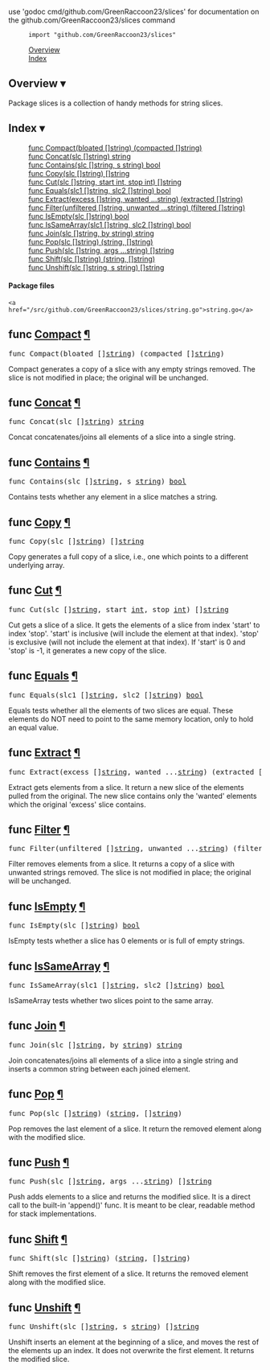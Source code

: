 use 'godoc cmd/github.com/GreenRaccoon23/slices' for documentation on the github.com/GreenRaccoon23/slices command 

<!--
Copyright 2009 The Go Authors. All rights reserved.
Use of this source code is governed by a BSD-style
license that can be found in the LICENSE file.
-->
<!--
Note: Static (i.e., not template-generated) href and id
attributes start with "pkg-" to make it impossible for
them to conflict with generated attributes (some of which
correspond to Go identifiers).
-->

<script type='text/javascript'>
document.ANALYSIS_DATA = ;
document.CALLGRAPH = ;
</script>



<div id="short-nav">
<dl>
<dd><code>import "github.com/GreenRaccoon23/slices"</code></dd>
</dl>
<dl>
<dd><a href="#pkg-overview" class="overviewLink">Overview</a></dd>
<dd><a href="#pkg-index" class="indexLink">Index</a></dd>


</dl>
</div>
<!-- The package's Name is printed as title by the top-level template -->
<div id="pkg-overview" class="toggleVisible">
<!-- <div class="collapsed">
	<h2 class="toggleButton" title="Click to show Overview section">Overview ▹</h2>
</div> -->
<div class="expanded">
	<h2 class="toggleButton" title="Click to hide Overview section">Overview ▾</h2>
	<p>
Package slices is a collection of handy methods for string slices.
</p>

</div>
</div>


<div id="pkg-index" class="toggleVisible">
<!-- <div class="collapsed">
    <h2 class="toggleButton" title="Click to show Index section">Index ▹</h2>
</div> -->
<div class="expanded">
    <h2 class="toggleButton" title="Click to hide Index section">Index ▾</h2>

<!-- Table of contents for API; must be named manual-nav to turn off auto nav. -->
<div id="manual-nav">
<dl>
	<dd><a href="#Compact">func Compact(bloated []string) (compacted []string)</a></dd>
	<dd><a href="#Concat">func Concat(slc []string) string</a></dd>
	<dd><a href="#Contains">func Contains(slc []string, s string) bool</a></dd>
	<dd><a href="#Copy">func Copy(slc []string) []string</a></dd>
	<dd><a href="#Cut">func Cut(slc []string, start int, stop int) []string</a></dd>
	<dd><a href="#Equals">func Equals(slc1 []string, slc2 []string) bool</a></dd>
	<dd><a href="#Extract">func Extract(excess []string, wanted ...string) (extracted []string)</a></dd>
	<dd><a href="#Filter">func Filter(unfiltered []string, unwanted ...string) (filtered []string)</a></dd>
	<dd><a href="#IsEmpty">func IsEmpty(slc []string) bool</a></dd>
	<dd><a href="#IsSameArray">func IsSameArray(slc1 []string, slc2 []string) bool</a></dd>
	<dd><a href="#Join">func Join(slc []string, by string) string</a></dd>
	<dd><a href="#Pop">func Pop(slc []string) (string, []string)</a></dd>
	<dd><a href="#Push">func Push(slc []string, args ...string) []string</a></dd>
	<dd><a href="#Shift">func Shift(slc []string) (string, []string)</a></dd>
	<dd><a href="#Unshift">func Unshift(slc []string, s string) []string</a></dd>
</dl>
</div><!-- #manual-nav -->




<h4>Package files</h4>
<p>
<span style="font-size:90%">

	<a href="/src/github.com/GreenRaccoon23/slices/string.go">string.go</a>

</span>
</p>

</div><!-- .expanded -->
</div><!-- #pkg-index -->

<div id="pkg-callgraph" class="toggle" style="display: none">
<!-- <div class="collapsed">
<h2 class="toggleButton" title="Click to show Internal Call Graph section">Internal call graph ▹</h2>
</div>  --><!-- .expanded -->
<div class="expanded">
<h2 class="toggleButton" title="Click to hide Internal Call Graph section">Internal call graph ▾</h2>
<p>
  In the call graph viewer below, each node
  is a function belonging to this package
  and its children are the functions it
  calls&mdash;perhaps dynamically.
</p>
<p>
  The root nodes are the entry points of the
  package: functions that may be called from
  outside the package.
  There may be non-exported or anonymous
  functions among them if they are called
  dynamically from another package.
</p>
<p>
  Click a node to visit that function's source code.
  From there you can visit its callers by
  clicking its declaring <code>func</code>
  token.
</p>
<p>
  Functions may be omitted if they were
  determined to be unreachable in the
  particular programs or tests that were
  analyzed.
</p>
<!-- Zero means show all package entry points. -->
<ul style="margin-left: 0.5in" id="callgraph-0" class="treeview"></ul>
</div>
</div>




<h2 id="Compact">func <a href="./string.go?s=2725:2776#L120">Compact</a>
	<a class="permalink" href="#Compact">&#xb6;</a>
</h2>
<pre>func Compact(bloated []<a href="/pkg/builtin/#string">string</a>) (compacted []<a href="/pkg/builtin/#string">string</a>)</pre>
<p>
Compact generates a copy of a slice with any empty strings removed.
The slice is not modified in place; the original will be unchanged.
</p>


<h2 id="Concat">func <a href="./string.go?s=1214:1246#L56">Concat</a>
	<a class="permalink" href="#Concat">&#xb6;</a>
</h2>
<pre>func Concat(slc []<a href="/pkg/builtin/#string">string</a>) <a href="/pkg/builtin/#string">string</a></pre>
<p>
Concat concatenates/joins all elements of a slice into a single string.
</p>


<h2 id="Contains">func <a href="./string.go?s=161:203#L7">Contains</a>
	<a class="permalink" href="#Contains">&#xb6;</a>
</h2>
<pre>func Contains(slc []<a href="/pkg/builtin/#string">string</a>, s <a href="/pkg/builtin/#string">string</a>) <a href="/pkg/builtin/#bool">bool</a></pre>
<p>
Contains tests whether any element in a slice matches a string.
</p>


<h2 id="Copy">func <a href="./string.go?s=2475:2507#L112">Copy</a>
	<a class="permalink" href="#Copy">&#xb6;</a>
</h2>
<pre>func Copy(slc []<a href="/pkg/builtin/#string">string</a>) []<a href="/pkg/builtin/#string">string</a></pre>
<p>
Copy generates a full copy of a slice,
i.e., one which points to a different underlying array.
</p>


<h2 id="Cut">func <a href="./string.go?s=2139:2191#L97">Cut</a>
	<a class="permalink" href="#Cut">&#xb6;</a>
</h2>
<pre>func Cut(slc []<a href="/pkg/builtin/#string">string</a>, start <a href="/pkg/builtin/#int">int</a>, stop <a href="/pkg/builtin/#int">int</a>) []<a href="/pkg/builtin/#string">string</a></pre>
<p>
Cut gets a slice of a slice.
It gets the elements of a slice from index &#39;start&#39; to index &#39;stop&#39;.
&#39;start&#39; is inclusive (will include the element at that index).
&#39;stop&#39; is exclusive (will not include the element at that index).
If &#39;start&#39; is 0 and &#39;stop&#39; is -1, it generates a new copy of the slice.
</p>


<h2 id="Equals">func <a href="./string.go?s=705:751#L32">Equals</a>
	<a class="permalink" href="#Equals">&#xb6;</a>
</h2>
<pre>func Equals(slc1 []<a href="/pkg/builtin/#string">string</a>, slc2 []<a href="/pkg/builtin/#string">string</a>) <a href="/pkg/builtin/#bool">bool</a></pre>
<p>
Equals tests whether all the elements of two slices are equal.
These elements do NOT need to point to the same memory location,
only to hold an equal value.
</p>


<h2 id="Extract">func <a href="./string.go?s=3599:3667#L153">Extract</a>
	<a class="permalink" href="#Extract">&#xb6;</a>
</h2>
<pre>func Extract(excess []<a href="/pkg/builtin/#string">string</a>, wanted ...<a href="/pkg/builtin/#string">string</a>) (extracted []<a href="/pkg/builtin/#string">string</a>)</pre>
<p>
Extract gets elements from a slice.
It return a new slice of the elements pulled from the original.
The new slice contains only the &#39;wanted&#39; elements
which the original &#39;excess&#39; slice contains.
</p>


<h2 id="Filter">func <a href="./string.go?s=3103:3175#L133">Filter</a>
	<a class="permalink" href="#Filter">&#xb6;</a>
</h2>
<pre>func Filter(unfiltered []<a href="/pkg/builtin/#string">string</a>, unwanted ...<a href="/pkg/builtin/#string">string</a>) (filtered []<a href="/pkg/builtin/#string">string</a>)</pre>
<p>
Filter removes elements from a slice.
It returns a copy of a slice with unwanted strings removed.
The slice is not modified in place; the original will be unchanged.
</p>


<h2 id="IsEmpty">func <a href="./string.go?s=395:426#L19">IsEmpty</a>
	<a class="permalink" href="#IsEmpty">&#xb6;</a>
</h2>
<pre>func IsEmpty(slc []<a href="/pkg/builtin/#string">string</a>) <a href="/pkg/builtin/#bool">bool</a></pre>
<p>
IsEmpty tests whether a slice has 0 elements
or is full of empty strings.
</p>


<h2 id="IsSameArray">func <a href="./string.go?s=1059:1110#L51">IsSameArray</a>
	<a class="permalink" href="#IsSameArray">&#xb6;</a>
</h2>
<pre>func IsSameArray(slc1 []<a href="/pkg/builtin/#string">string</a>, slc2 []<a href="/pkg/builtin/#string">string</a>) <a href="/pkg/builtin/#bool">bool</a></pre>
<p>
IsSameArray tests whether two slices point to the same array.
</p>


<h2 id="Join">func <a href="./string.go?s=1521:1562#L71">Join</a>
	<a class="permalink" href="#Join">&#xb6;</a>
</h2>
<pre>func Join(slc []<a href="/pkg/builtin/#string">string</a>, by <a href="/pkg/builtin/#string">string</a>) <a href="/pkg/builtin/#string">string</a></pre>
<p>
Join concatenates/joins all elements of a slice into a single string
and inserts a common string between each joined element.
</p>


<h2 id="Pop">func <a href="./string.go?s=4236:4277#L176">Pop</a>
	<a class="permalink" href="#Pop">&#xb6;</a>
</h2>
<pre>func Pop(slc []<a href="/pkg/builtin/#string">string</a>) (<a href="/pkg/builtin/#string">string</a>, []<a href="/pkg/builtin/#string">string</a>)</pre>
<p>
Pop removes the last element of a slice.
It return the removed element along with the modified slice.
</p>


<h2 id="Push">func <a href="./string.go?s=4045:4093#L170">Push</a>
	<a class="permalink" href="#Push">&#xb6;</a>
</h2>
<pre>func Push(slc []<a href="/pkg/builtin/#string">string</a>, args ...<a href="/pkg/builtin/#string">string</a>) []<a href="/pkg/builtin/#string">string</a></pre>
<p>
Push adds elements to a slice and returns the modified slice.
It is a direct call to the built-in &#39;append()&#39; func.
It is meant to be clear, readable method for stack implementations.
</p>


<h2 id="Shift">func <a href="./string.go?s=4755:4798#L196">Shift</a>
	<a class="permalink" href="#Shift">&#xb6;</a>
</h2>
<pre>func Shift(slc []<a href="/pkg/builtin/#string">string</a>) (<a href="/pkg/builtin/#string">string</a>, []<a href="/pkg/builtin/#string">string</a>)</pre>
<p>
Shift removes the first element of a slice.
It returns the removed element along with the modified slice.
</p>


<h2 id="Unshift">func <a href="./string.go?s=4556:4601#L190">Unshift</a>
	<a class="permalink" href="#Unshift">&#xb6;</a>
</h2>
<pre>func Unshift(slc []<a href="/pkg/builtin/#string">string</a>, s <a href="/pkg/builtin/#string">string</a>) []<a href="/pkg/builtin/#string">string</a></pre>
<p>
Unshift inserts an element at the beginning of a slice,
and moves the rest of the elements up an index.
It does not overwrite the first element.
It returns the modified slice.
</p>
